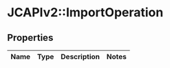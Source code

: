# JCAPIv2::ImportOperation

## Properties
Name | Type | Description | Notes
------------ | ------------- | ------------- | -------------

